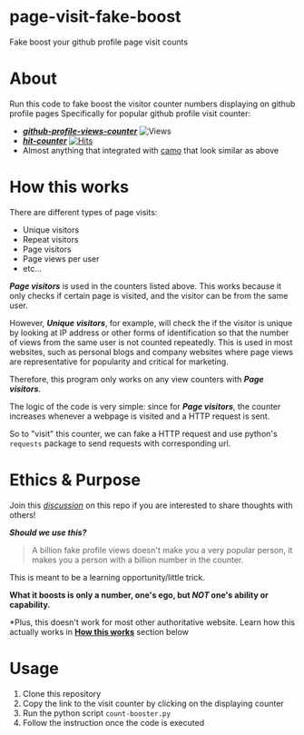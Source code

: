 # page-visit-fake-boost
Fake boost your github profile page visit counts

# About
Run this code to fake boost the visitor counter numbers displaying on github profile pages
Specifically for popular github profile visit counter:
- [***github-profile-views-counter***](https://github.com/antonkomarev/github-profile-views-counter)    ![Views](https://komarev.com/ghpvc/?username=example)
- [***hit-counter***](https://github.com/gjbae1212/hit-counter)   [![Hits](https://hits.seeyoufarm.com/api/count/incr/badge.svg?url=https%3A%2F%2Fgithub.com%2Fexample%2Fhit-counter&count_bg=%2379C83D&title_bg=%23555555&icon=&icon_color=%23E7E7E7&title=hits&edge_flat=false)](https://hits.seeyoufarm.com)
- Almost anything that integrated with [camo](https://github.com/atmos/camo) that look similar as above

# How this works
There are different types of page visits:
- Unique visitors
- Repeat visitors 
- Page visitors
- Page views per user
- etc...

***Page visitors*** is used in the counters listed above. This works because it only checks if certain page is visited, and the visitor can be from the same user.

However, **_Unique visitors_**, for example, will check the if the visitor is unique by looking at IP address or other forms of identification so that the number of views from the same user is not counted repeatedly. This is used in most websites, such as personal blogs and company websites  where page views are representative for popularity and critical for marketing. 

Therefore, this program only works on any view counters with _**Page visitors**_.

The logic of the code is very simple: since for _**Page visitors**_, the counter increases whenever a webpage is visited and a HTTP request is sent. 

So to "visit" this counter, we can fake a HTTP request and use python's `requests` package to send requests with corresponding url.


# Ethics & Purpose
Join this [*discussion*](https://github.com/Weq511762338/page-visit-fake-boost/discussions/1) on this repo if you are interested to share thoughts with others!

***Should we use this?***
> A billion fake profile views doesn't make you a very popular person, it makes you a person with a billion number in the counter. 

This is meant to be a learning opportunity/little trick.

**What it boosts is only a number, one's ego, but *NOT* one's ability or capability.**

*Plus, this doesn't work for most other authoritative website. Learn how this actually works in [**How this works**](#how-this-works) section below

# Usage
1. Clone this repository
2. Copy the link to the visit counter by clicking on the displaying counter
3. Run the python script `count-booster.py`
5. Follow the instruction once the code is executed

